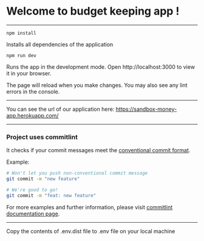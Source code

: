 # **Welcome to budget keeping app !**

---

`npm install`

Installs all dependencies of the application

`npm run dev`

Runs the app in the development mode.
Open http://localhost:3000 to view it in your browser.

The page will reload when you make changes.
You may also see any lint errors in the console.

---

You can see the url of our application here: https://sandbox-money-app.herokuapp.com/

---

<h3>Project uses <strong>commitlint</strong></h3>

It checks if your commit messages meet the [conventional commit format](https://conventionalcommits.org).<br>

Example:

```bash
# Won't let you push non-conventional commit message
git commit -m "new feature"

# We're good to go!
git commit -m "feat: new feature"
```

For more examples and further information, please visit [commitlint documentation page](https://github.com/conventional-changelog/commitlint#what-is-commitlint).

---

Copy the contents of .env.dist file to .env file on your local machine
